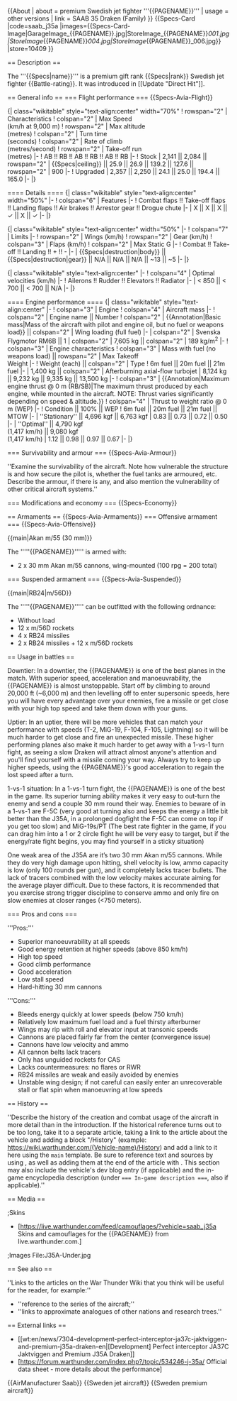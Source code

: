 {{About
| about = premium Swedish jet fighter '''{{PAGENAME}}'''
| usage = other versions
| link = SAAB 35 Draken (Family)
}}
{{Specs-Card
|code=saab_j35a
|images={{Specs-Card-Image|GarageImage_{{PAGENAME}}.jpg|StoreImage_{{PAGENAME}}_001.jpg|StoreImage_{{PAGENAME}}_004.jpg|StoreImage_{{PAGENAME}}_006.jpg}}
|store=10409
}}

== Description ==
<!-- ''In the description, the first part should be about the history of and the creation and combat usage of the aircraft, as well as its key features. In the second part, tell the reader about the aircraft in the game. Insert a screenshot of the vehicle, so that if the novice player does not remember the vehicle by name, he will immediately understand what kind of vehicle the article is talking about.'' -->
The '''{{Specs|name}}''' is a premium gift rank {{Specs|rank}} Swedish jet fighter {{Battle-rating}}. It was introduced in [[Update "Direct Hit"]].

== General info ==
=== Flight performance ===
{{Specs-Avia-Flight}}
<!-- ''Describe how the aircraft behaves in the air. Speed, manoeuvrability, acceleration and allowable loads - these are the most important characteristics of the vehicle.'' -->

{| class="wikitable" style="text-align:center" width="70%"
! rowspan="2" | Characteristics
! colspan="2" | Max Speed<br>(km/h at 9,000 m)
! rowspan="2" | Max altitude<br>(metres)
! colspan="2" | Turn time<br>(seconds)
! colspan="2" | Rate of climb<br>(metres/second)
! rowspan="2" | Take-off run<br>(metres)
|-
! AB !! RB !! AB !! RB !! AB !! RB
|-
! Stock
| 2,141 || 2,084 || rowspan="2" | {{Specs|ceiling}} || 25.9 || 26.9 || 139.2 || 127.6 || rowspan="2" | 900
|-
! Upgraded
| 2,357 || 2,250 || 24.1 || 25.0 || 194.4 || 165.0
|-
|}

==== Details ====
{| class="wikitable" style="text-align:center" width="50%"
|-
! colspan="6" | Features
|-
! Combat flaps !! Take-off flaps !! Landing flaps !! Air brakes !! Arrestor gear !! Drogue chute
|-
| X || X || X || ✓ || X || ✓     <!-- ✓ -->
|-
|}

{| class="wikitable" style="text-align:center" width="50%"
|-
! colspan="7" | Limits
|-
! rowspan="2" | Wings (km/h)
! rowspan="2" | Gear (km/h)
! colspan="3" | Flaps (km/h)
! colspan="2" | Max Static G
|-
! Combat !! Take-off !! Landing !! + !! -
|-
| {{Specs|destruction|body}} || {{Specs|destruction|gear}} || N/A || N/A || N/A || ~13 || ~5
|-
|}

{| class="wikitable" style="text-align:center"
|-
! colspan="4" | Optimal velocities (km/h)
|-
! Ailerons !! Rudder !! Elevators !! Radiator
|-
| < 850 || < 700 || < 700 || N/A
|-
|}

==== Engine performance ====
{| class="wikitable" style="text-align:center"
|-
! colspan="3" | Engine
! colspan="4" | Aircraft mass
|-
! colspan="2" | Engine name || Number
! colspan="2" | {{Annotation|Basic mass|Mass of the aircraft with pilot and engine oil, but no fuel or weapons load}} || colspan="2" | Wing loading (full fuel)
|-
| colspan="2" | Svenska Flygmotor RM6B || 1
| colspan="2" | 7,605 kg || colspan="2" | 189 kg/m<sup>2</sup>
|-
! colspan="3" | Engine characteristics
! colspan="3" | Mass with fuel (no weapons load) || rowspan="2" | Max Takeoff<br>Weight
|-
! Weight (each) || colspan="2" | Type
! 6m fuel || 20m fuel || 21m fuel
|-
| 1,400 kg || colspan="2" | Afterburning axial-flow turbojet
| 8,124 kg || 9,232 kg || 9,335 kg || 13,500 kg
|-
! colspan="3" | {{Annotation|Maximum engine thrust @ 0 m (RB/SB)|The maximum thrust produced by each engine, while mounted in the aircraft. NOTE: Thrust varies significantly depending on speed & altitude.}}
! colspan="4" | Thrust to weight ratio @ 0 m (WEP)
|-
! Condition || 100% || WEP
! 6m fuel || 20m fuel || 21m fuel || MTOW
|-
| ''Stationary'' || 4,696 kgf || 6,763 kgf
| 0.83 || 0.73 || 0.72 || 0.50
|-
| ''Optimal'' || 4,790 kgf<br>(1,417 km/h) || 9,080 kgf<br>(1,417 km/h)
| 1.12 || 0.98 || 0.97 || 0.67
|-
|}

=== Survivability and armour ===
{{Specs-Avia-Armour}}
<!-- ''Examine the survivability of the aircraft. Note how vulnerable the structure is and how secure the pilot is, whether the fuel tanks are armoured, etc. Describe the armour, if there is any, and also mention the vulnerability of other critical aircraft systems.'' -->
''Examine the survivability of the aircraft. Note how vulnerable the structure is and how secure the pilot is, whether the fuel tanks are armoured, etc. Describe the armour, if there is any, and also mention the vulnerability of other critical aircraft systems.''

=== Modifications and economy ===
{{Specs-Economy}}

== Armaments ==
{{Specs-Avia-Armaments}}
=== Offensive armament ===
{{Specs-Avia-Offensive}}
<!-- ''Describe the offensive armament of the aircraft, if any. Describe how effective the cannons and machine guns are in a battle, and also what belts or drums are better to use. If there is no offensive weaponry, delete this subsection.'' -->
{{main|Akan m/55 (30 mm)}}

The '''''{{PAGENAME}}''''' is armed with:

* 2 x 30 mm Akan m/55 cannons, wing-mounted (100 rpg = 200 total)

=== Suspended armament ===
{{Specs-Avia-Suspended}}
<!-- ''Describe the aircraft's suspended armament: additional cannons under the wings, bombs, rockets and torpedoes. This section is especially important for bombers and attackers. If there is no suspended weaponry remove this subsection.'' -->
{{main|RB24|m/56D}}

The '''''{{PAGENAME}}''''' can be outfitted with the following ordnance:

* Without load
* 12 x m/56D rockets
* 4 x RB24 missiles
* 2 x RB24 missiles + 12 x m/56D rockets

== Usage in battles ==
<!-- ''Describe the tactics of playing in the aircraft, the features of using aircraft in a team and advice on tactics. Refrain from creating a "guide" - do not impose a single point of view, but instead, give the reader food for thought. Examine the most dangerous enemies and give recommendations on fighting them. If necessary, note the specifics of the game in different modes (AB, RB, SB).'' -->
Downtier: In a downtier, the {{PAGENAME}} is one of the best planes in the match. With superior speed, acceleration and manoeuvrability, the {{PAGENAME}} is almost unstoppable. Start off by climbing to around 20,000 ft (~6,000 m) and then levelling off to enter supersonic speeds, here you will have every advantage over your enemies, fire a missile or get close with your high top speed and take them down with your guns.

Uptier: In an uptier, there will be more vehicles that can match your performance with speeds (T-2, MiG-19, F-104, F-105, Lightning) so it will be much harder to get close and fire an unexpected missile. These higher performing planes also make it much harder to get away with a 1-vs-1 turn fight, as seeing a slow Draken will attract almost anyone's attention and you'll find yourself with a missile coming your way. Always try to keep up higher speeds, using the {{PAGENAME}}'s good acceleration to regain the lost speed after a turn.

1-vs-1 situation: In a 1-vs-1 turn fight, the {{PAGENAME}} is one of the best in the game. Its superior turning ability makes it very easy to out-turn the enemy and send a couple 30 mm round their way. Enemies to beware of in a 1-vs-1 are F-5C (very good at turning also and keeps the energy a little bit better than the J35A, in a prolonged dogfight the F-5C can come on top if you get too slow) and MiG-19s/PT (The best rate fighter in the game, if you can drag him into a 1 or 2 circle fight he will be very easy to target, but if the energy/rate fight begins, you may find yourself in a sticky situation)

One weak area of the J35A are it’s two 30 mm Akan m/55 cannons. While they do very high damage upon hitting, shell velocity is low, ammo capacity is low (only 100 rounds per gun), and it completely lacks tracer bullets. The lack of tracers combined with the low velocity makes accurate aiming for the average player difficult. Due to these factors, it is recommended that you exercise strong trigger discipline to conserve ammo and only fire on slow enemies at closer ranges (<750 meters). 

=== Pros and cons ===
<!-- ''Summarise and briefly evaluate the vehicle in terms of its characteristics and combat effectiveness. Mark its pros and cons in the bulleted list. Try not to use more than 6 points for each of the characteristics. Avoid using categorical definitions such as "bad", "good" and the like - use substitutions with softer forms such as "inadequate" and "effective".'' -->

'''Pros:'''

* Superior manoeuvrability at all speeds
* Good energy retention at higher speeds (above 850 km/h)
* High top speed
* Good climb performance
* Good acceleration
* Low stall speed
* Hard-hitting 30 mm cannons

'''Cons:'''

* Bleeds energy quickly at lower speeds (below 750 km/h)
* Relatively low maximum fuel load and a fuel thirsty afterburner
* Wings may rip with roll and elevator input at transonic speeds
* Cannons are placed fairly far from the center (convergence issue) 
* Cannons have low velocity and ammo
* All cannon belts lack tracers 
* Only has unguided rockets for CAS
* Lacks countermeasures: no flares or RWR
* RB24 missiles are weak and easily avoided by enemies
* Unstable wing design; if not careful can easily enter an unrecoverable stall or flat spin when manoeuvring at low speeds

== History ==
<!-- ''Describe the history of the creation and combat usage of the aircraft in more detail than in the introduction. If the historical reference turns out to be too long, take it to a separate article, taking a link to the article about the vehicle and adding a block "/History" (example: <nowiki>https://wiki.warthunder.com/(Vehicle-name)/History</nowiki>) and add a link to it here using the <code>main</code> template. Be sure to reference text and sources by using <code><nowiki><ref></ref></nowiki></code>, as well as adding them at the end of the article with <code><nowiki><references /></nowiki></code>. This section may also include the vehicle's dev blog entry (if applicable) and the in-game encyclopedia description (under <code><nowiki>=== In-game description ===</nowiki></code>, also if applicable).'' -->
''Describe the history of the creation and combat usage of the aircraft in more detail than in the introduction. If the historical reference turns out to be too long, take it to a separate article, taking a link to the article about the vehicle and adding a block "/History" (example: <nowiki>https://wiki.warthunder.com/(Vehicle-name)/History</nowiki>) and add a link to it here using the <code>main</code> template. Be sure to reference text and sources by using <code><nowiki><ref></ref></nowiki></code>, as well as adding them at the end of the article with <code><nowiki><references /></nowiki></code>. This section may also include the vehicle's dev blog entry (if applicable) and the in-game encyclopedia description (under <code><nowiki>=== In-game description ===</nowiki></code>, also if applicable).''

== Media ==
<!-- ''Excellent additions to the article would be video guides, screenshots from the game, and photos.'' -->

;Skins

* [https://live.warthunder.com/feed/camouflages/?vehicle=saab_j35a Skins and camouflages for the {{PAGENAME}} from live.warthunder.com.]

;Images
<gallery mode="packed-hover" heights="200">
File:J35A-Under.jpg
</gallery>

== See also ==
<!-- ''Links to the articles on the War Thunder Wiki that you think will be useful for the reader, for example:''
* ''reference to the series of the aircraft;''
* ''links to approximate analogues of other nations and research trees.'' -->
''Links to the articles on the War Thunder Wiki that you think will be useful for the reader, for example:''

* ''reference to the series of the aircraft;''
* ''links to approximate analogues of other nations and research trees.''

== External links ==
<!-- ''Paste links to sources and external resources, such as:''
* ''topic on the official game forum;''
* ''other literature.'' -->

* [[wt:en/news/7304-development-perfect-interceptor-ja37c-jaktviggen-and-premium-j35a-draken-en|[Development] Perfect interceptor JA37C Jaktviggen and Premium J35A Draken]]
* [https://forum.warthunder.com/index.php?/topic/534246-j-35a/ Official data sheet - more details about the performance]

{{AirManufacturer Saab}}
{{Sweden jet aircraft}}
{{Sweden premium aircraft}}